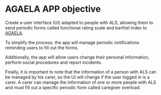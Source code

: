 # AGAELA APP objective

Create a user interface (UI) adapted to people with ALS, allowing them to send periodic forms called functional rating scale and barthel index to [AGAELA](https://agaela.es/).

To simplify the process, the app will manage periodic notifications reminding users to fill out the forms.

Additionally, the app will allow users change their personal information, perform social procedures and report incidents.

Finally, it is important to note that the information of a person with ALS can be managed by his carer, so the UI will change if the user logged in is a carer. A carer can manage the information of one or more people with ALS and must fill out a specific periodic form called caregiver overload.